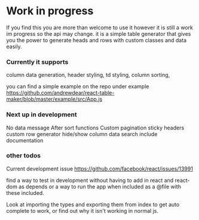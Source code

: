 # Work in progress

If you find this you are more than welcome to use it however it is still a work im progress so the api may change.
it is a simple table generator that gives you the power to generate heads and rows with custom classes and data easily.

### Currently it supports

column data generation,
header styling,
td styling,
column sorting,

you can find a simple example on the repo under example https://github.com/andrewdear/react-table-maker/blob/master/example/src/App.js

### Next up in development

No data message
After sort functions
Custom pagination
sticky headers
custom row generator
hide/show column
data search
include documentation

### other todos

Current development issue https://github.com/facebook/react/issues/13991

find a way to test in development without having to add in react and react-dom as depends
or a way to run the app when included as a @file with these included.

Look at importing the types and exporting them from index to get auto complete to work, or find out why it isn't working in normal js.